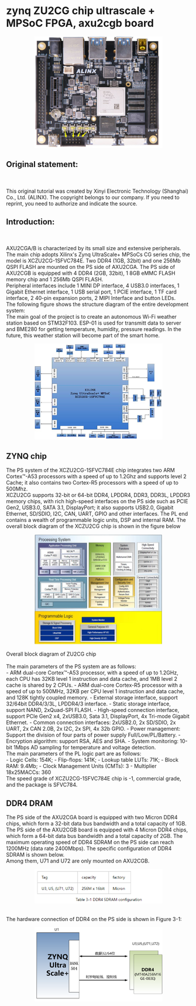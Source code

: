 # zynq ZU2CG chip ultrascale + MPSoC FPGA, axu2cgb board
<p align="center">
  <img src="git_descr/img/9.jpg" width="350" title="hover text">
</p>

## Original statement:
<br>
<br>
This original tutorial was created by Xinyi Electronic Technology (Shanghai) Co., Ltd. (ALINX). The copyright belongs to our company. If you need to reprint, you need to authorize and indicate the source.

## Introduction:
<br>
<br>
AXU2CGA/B is characterized by its small size and extensive peripherals. The main chip adopts Xilinx's Zynq UltraScale+ MPSoCs CG series chip, the model is XCZU2CG-1SFVC784E. Two DDR4 (1GB, 32bit) and one 256Mb QSPI FLASH are mounted on the PS side of AXU2CGA. The PS side of AXU2CGB is equipped with 4 DDR4 (2GB, 32bit), 1 8GB eMMC FLASH memory chip and 1 256Mb QSPI FLASH.
<br>
Peripheral interfaces include 1 MINI DP interface, 4 USB3.0 interfaces, 1 Gigabit Ethernet interface, 1 USB serial port, 1 PCIE interface, 1 TF card interface, 2 40-pin expansion ports, 2 MIPI Interface and button LEDs.
<br>
The following figure shows the structure diagram of the entire development system:
<br>
The main goal of the project is to create an autonomous Wi-Fi weather station based on STM32F103. ESP-01 is used for transmitt data to server and BME280 for getting temperature, humidity, pressure readings. In the future, this weather station will become part of the smart home.
<p align="center">
  <img src="git_descr/img/2.jpg" width="350" title="hover text">
</p>

## ZYNQ chip
The PS system of the XCZU2CG-1SFVC784E chip integrates two ARM Cortex™-A53 processors with a speed of up to 1.2Ghz and supports level 2 Cache; it also contains two Cortex-R5 processors with a speed of up to 500Mhz.
<br>
XCZU2CG supports 32-bit or 64-bit DDR4, LPDDR4, DDR3, DDR3L, LPDDR3 memory chips, with rich high-speed interfaces on the PS side such as PCIE Gen2, USB3.0, SATA 3.1, DisplayPort; it also supports USB2.0, Gigabit Ethernet, SD/SDIO, I2C, CAN, UART, GPIO and other interfaces. The PL end contains a wealth of programmable logic units, DSP and internal RAM. The overall block diagram of the XCZU2CG chip is shown in the figure below
<p align="center">
  <img src="git_descr/img/12.jpg" width="350" title="hover text">
</p>
Overall block diagram of ZU2CG chip
<br>
<br>
The main parameters of the PS system are as follows:
<br>
- ARM dual-core Cortex™-A53 processor, with a speed of up to 1.2GHz, each CPU has 32KB level 1 instruction and data cache, and 1MB level 2 cache is shared by 2 CPUs.
- ARM dual-core Cortex-R5 processor with a speed of up to 500MHz, 32KB per CPU level 1 instruction and data cache, and 128K tightly coupled memory.
- External storage interface, support 32/64bit DDR4/3/3L, LPDDR4/3 interface.
- Static storage interface, support NAND, 2xQuad-SPI FLASH.
- High-speed connection interface, support PCIe Gen2 x4, 2xUSB3.0, Sata 3.1, DisplayPort, 4x Tri-mode Gigabit Ethernet.
- Common connection interfaces: 2xUSB2.0, 2x SD/SDIO, 2x UART, 2x CAN 2.0B, 2x I2C, 2x SPI, 4x 32b GPIO.
- Power management: Support the division of four parts of power supply Full/Low/PL/Battery.
- Encryption algorithm: support RSA, AES and SHA.
- System monitoring: 10-bit 1Mbps AD sampling for temperature and voltage detection.
<br>
The main parameters of the PL logic part are as follows:
<br>
- Logic Cells: 154K;
- Flip-flops: 141K;
- Lookup table LUTs: 71K;
- Block RAM: 9.4Mb;
- Clock Management Units (CMTs): 3
- Multiplier 18x25MACCs: 360
<br>
The speed grade of XCZU2CG-1SFVC784E chip is -1, commercial grade, and the package is SFVC784.
<br>

## DDR4 DRAM
The PS side of the AXU2CGA board is equipped with two Micron DDR4 chips, which form a 32-bit data bus bandwidth and a total capacity of 1GB. The PS side of the AXU2CGB board is equipped with 4 Micron DDR4 chips, which form a 64-bit data bus bandwidth and a total capacity of 2GB. The maximum operating speed of DDR4 SDRAM on the PS side can reach 1200MHz (data rate 2400Mbps). The specific configuration of DDR4 SDRAM is shown below.
<br>
Among them, U71 and U72 are only mounted on AXU2CGB.
<p align="center">
  <img src="git_descr/img/21.png" width="350" title="hover text">
</p>
<br>
The hardware connection of DDR4 on the PS side is shown in Figure 3-1:
<p align="center">
  <img src="git_descr/img/19.png" width="350" title="hover text">
</p>
